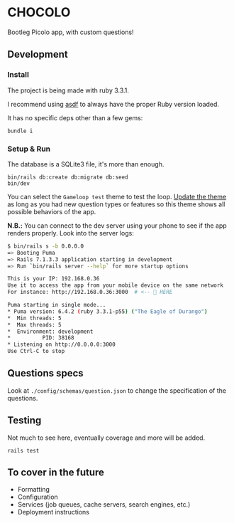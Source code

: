 # CHOCOLO

Bootleg Picolo app, with custom questions!

## Development

### Install

The project is being made with ruby 3.3.1.

I recommend using [asdf](https://asdf-vm.com) to always have the proper Ruby version loaded.

It has no specific deps other than a few gems:

`bundle i`

### Setup & Run

The database is a SQLite3 file, it's more than enough.

```
bin/rails db:create db:migrate db:seed
bin/dev
```

You can select the `Gameloop test` theme to test the loop. [Update the theme](./db/seeds/inteam.rb) as long as you had new question types or features so this theme shows all possible behaviors of the app.

**N.B.:** You can connect to the dev server using your phone to see if the app renders properly. Look into the server logs:

```bash
$ bin/rails s -b 0.0.0.0
=> Booting Puma
=> Rails 7.1.3.3 application starting in development 
=> Run `bin/rails server --help` for more startup options

This is your IP: 192.168.0.36
Use it to access the app from your mobile device on the same network
For instance: http://192.168.0.36:3000  # <-- 👀 HERE

Puma starting in single mode...
* Puma version: 6.4.2 (ruby 3.3.1-p55) ("The Eagle of Durango")
*  Min threads: 5
*  Max threads: 5
*  Environment: development
*          PID: 38168
* Listening on http://0.0.0.0:3000
Use Ctrl-C to stop
```

## Questions specs

Look at `./config/schemas/question.json` to change the specification of the questions.

## Testing

Not much to see here, eventually coverage and more will be added.

```
rails test
```

## To cover in the future

* Formatting
* Configuration
* Services (job queues, cache servers, search engines, etc.)
* Deployment instructions

